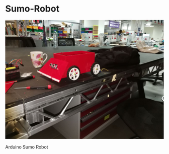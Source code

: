 # Sumo-Robot

![alt text](https://github.com/omar7altawil/Sumo-Robot/blob/master/3D/1.png)

Arduino Sumo Robot
